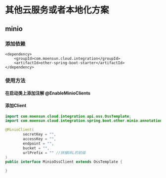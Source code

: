 # 其他云服务或者本地化方案

## minio

### 添加依赖
```
<dependency>
    <groupId>com.moensun.cloud.integration</groupId>
    <artifactId>other-spring-boot-starter</artifactId>
</dependency>
```

### 使用方法

#### 在启动类上添加注解 @EnableMinioClients
#### 添加Client

```java
import com.moensun.cloud.integration.api.oss.OssTemplate;
import com.moensun.cloud.integration.spring.boot.other.minio.annotations.MinioClient;

@MinioClient(
        secretKey = "",
        accessKey = "",
        endpoint = "",
        bucket = "",
        urlPrefix = "" //拼接URL的前缀
)
public interface MinioOssClient extends OssTemplate {

}
```